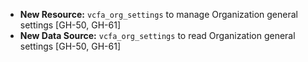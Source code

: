 - **New Resource:** `vcfa_org_settings` to manage Organization general settings [GH-50, GH-61]
- **New Data Source:** `vcfa_org_settings` to read Organization general settings [GH-50, GH-61]